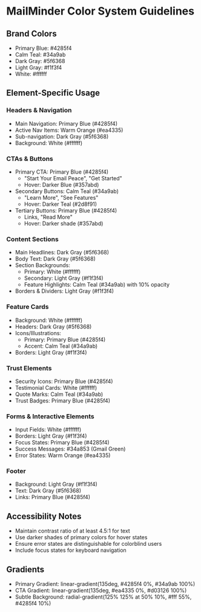 # MailMinder Color System Guidelines

## Brand Colors
- Primary Blue: #4285f4
- Calm Teal: #34a9ab
- Dark Gray: #5f6368
- Light Gray: #f1f3f4
- White: #ffffff

## Element-Specific Usage

### Headers & Navigation
- Main Navigation: Primary Blue (#4285f4)
- Active Nav Items: Warm Orange (#ea4335)
- Sub-navigation: Dark Gray (#5f6368)
- Background: White (#ffffff)

### CTAs & Buttons
- Primary CTA: Primary Blue (#4285f4)
  - "Start Your Email Peace", "Get Started"
  - Hover: Darker Blue (#357abd)
- Secondary Buttons: Calm Teal (#34a9ab)
  - "Learn More", "See Features"
  - Hover: Darker Teal (#2d8f91)
- Tertiary Buttons: Primary Blue (#4285f4)
  - Links, "Read More"
  - Hover: Darker shade (#357abd)

### Content Sections
- Main Headlines: Dark Gray (#5f6368)
- Body Text: Dark Gray (#5f6368)
- Section Backgrounds:
  - Primary: White (#ffffff)
  - Secondary: Light Gray (#f1f3f4)
  - Feature Highlights: Calm Teal (#34a9ab) with 10% opacity
- Borders & Dividers: Light Gray (#f1f3f4)

### Feature Cards
- Background: White (#ffffff)
- Headers: Dark Gray (#5f6368)
- Icons/Illustrations: 
  - Primary: Primary Blue (#4285f4)
  - Accent: Calm Teal (#34a9ab)
- Borders: Light Gray (#f1f3f4)

### Trust Elements
- Security Icons: Primary Blue (#4285f4)
- Testimonial Cards: White (#ffffff)
- Quote Marks: Calm Teal (#34a9ab)
- Trust Badges: Primary Blue (#4285f4)

### Forms & Interactive Elements
- Input Fields: White (#ffffff)
- Borders: Light Gray (#f1f3f4)
- Focus States: Primary Blue (#4285f4)
- Success Messages: #34a853 (Gmail Green)
- Error States: Warm Orange (#ea4335)

### Footer
- Background: Light Gray (#f1f3f4)
- Text: Dark Gray (#5f6368)
- Links: Primary Blue (#4285f4)

## Accessibility Notes
- Maintain contrast ratio of at least 4.5:1 for text
- Use darker shades of primary colors for hover states
- Ensure error states are distinguishable for colorblind users
- Include focus states for keyboard navigation

## Gradients
- Primary Gradient: linear-gradient(135deg, #4285f4 0%, #34a9ab 100%)
- CTA Gradient: linear-gradient(135deg, #ea4335 0%, #d03126 100%)
- Subtle Background: radial-gradient(125% 125% at 50% 10%, #fff 55%, #4285f4 10%)
